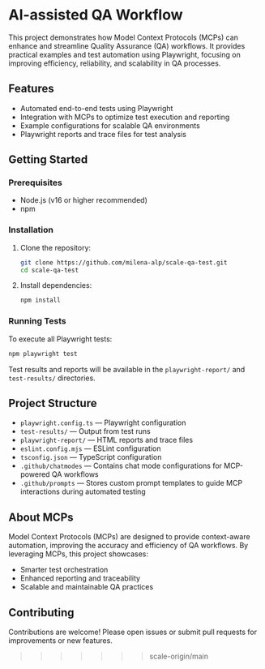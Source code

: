 
# AI-assisted QA Workflow

This project demonstrates how Model Context Protocols (MCPs) can enhance and streamline Quality Assurance (QA) workflows. It provides practical examples and test automation using Playwright, focusing on improving efficiency, reliability, and scalability in QA processes.

## Features
- Automated end-to-end tests using Playwright
- Integration with MCPs to optimize test execution and reporting
- Example configurations for scalable QA environments
- Playwright reports and trace files for test analysis

## Getting Started

### Prerequisites
- Node.js (v16 or higher recommended)
- npm 

### Installation
1. Clone the repository:
   ```bash
   git clone https://github.com/milena-alp/scale-qa-test.git
   cd scale-qa-test
   ```
2. Install dependencies:
   ```bash
   npm install
   ```

### Running Tests
To execute all Playwright tests:
```bash
npm playwright test
```

Test results and reports will be available in the `playwright-report/` and `test-results/` directories.

## Project Structure
- `playwright.config.ts` — Playwright configuration
- `test-results/` — Output from test runs
- `playwright-report/` — HTML reports and trace files
- `eslint.config.mjs` — ESLint configuration
- `tsconfig.json` — TypeScript configuration
 - `.github/chatmodes` — Contains chat mode configurations for MCP-powered QA workflows
 - `.github/prompts` — Stores custom prompt templates to guide MCP interactions during automated testing

## About MCPs
Model Context Protocols (MCPs) are designed to provide context-aware automation, improving the accuracy and efficiency of QA workflows. By leveraging MCPs, this project showcases:
- Smarter test orchestration
- Enhanced reporting and traceability
- Scalable and maintainable QA practices

## Contributing
Contributions are welcome! Please open issues or submit pull requests for improvements or new features.

>>>>>>> scale-origin/main
